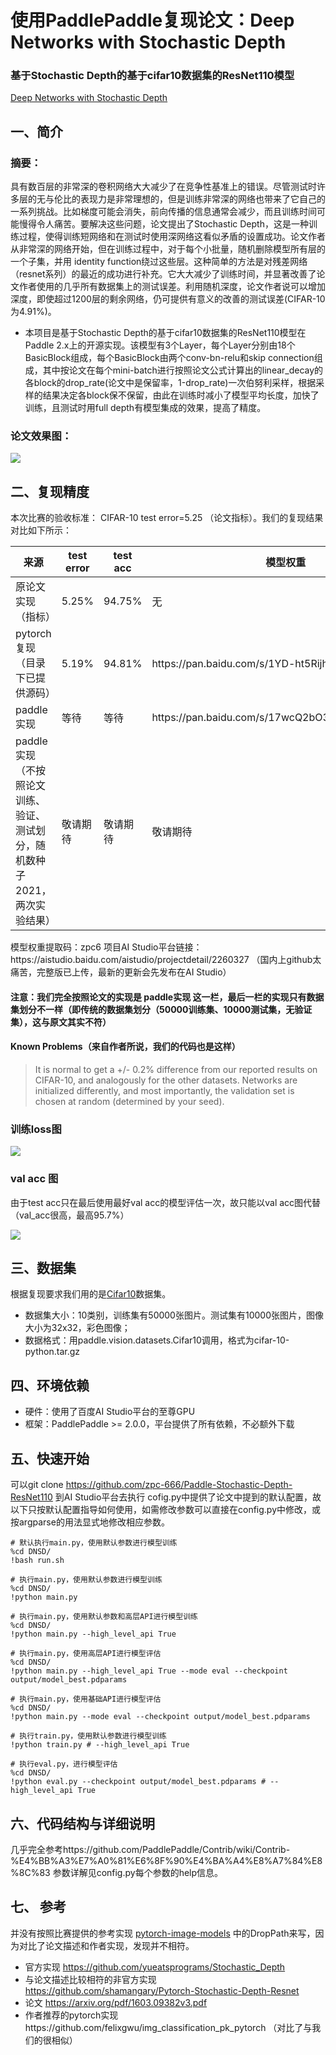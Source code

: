 # 使用PaddlePaddle复现论文：Deep Networks with Stochastic Depth
### 基于Stochastic Depth的基于cifar10数据集的ResNet110模型
[Deep Networks with Stochastic Depth](https://arxiv.org/pdf/1603.09382v3.pdf)

## 一、简介
### 摘要：
  具有数百层的非常深的卷积网络大大减少了在竞争性基准上的错误。尽管测试时许多层的无与伦比的表现力是非常理想的，但是训练非常深的网络也带来了它自己的一系列挑战。比如梯度可能会消失，前向传播的信息通常会减少，而且训练时间可能慢得令人痛苦。要解决这些问题，论文提出了Stochastic Depth，这是一种训练过程，使得训练短网络和在测试时使用深网络这看似矛盾的设置成功。论文作者从非常深的网络开始，但在训练过程中，对于每个小批量，随机删除模型所有层的一个子集，并用 identity function绕过这些层。这种简单的方法是对残差网络（resnet系列）的最近的成功进行补充。它大大减少了训练时间，并显著改善了论文作者使用的几乎所有数据集上的测试误差。利用随机深度，论文作者说可以增加深度，即使超过1200层的剩余网络，仍可提供有意义的改善的测试误差(CIFAR-10为4.91%)。
  * 本项目是基于Stochastic Depth的基于cifar10数据集的ResNet110模型在 Paddle 2.x上的开源实现。该模型有3个Layer，每个Layer分别由18个BasicBlock组成，每个BasicBlock由两个conv-bn-relu和skip connection组成，其中按论文在每个mini-batch进行按照论文公式计算出的linear_decay的各block的drop_rate(论文中是保留率，1-drop_rate)一次伯努利采样，根据采样的结果决定各block保不保留，由此在训练时减小了模型平均长度，加快了训练，且测试时用full depth有模型集成的效果，提高了精度。
### 论文效果图：
![](https://github.com/zpc-666/Paddle-Stochastic-Depth-ResNet110/blob/main/images/paper%20results.PNG)
## 二、复现精度
本次比赛的验收标准： CIFAR-10 test error=5.25 （论文指标）。我们的复现结果对比如下所示：
<table>
    <thead>
        <tr>
            <th>来源</th>
            <th>test error</th>
            <th>test acc</th>
            <th>模型权重</th>
        </tr>
    </thead>
    <tbody>
        <tr>
            <td>原论文实现（指标）</td>
            <td>5.25%</td>
            <td>94.75%</td>
            <td>无</td>
        </tr>
        <tr>
            <td>pytorch复现（目录下已提供源码）</td>
            <td>5.19%</td>
            <td>94.81%</td>
            <td>https://pan.baidu.com/s/1YD-ht5RijhX2DPxXsVKMkA</td>
        </tr>
        <tr>
            <td>paddle实现</td>
            <td>等待</td>
            <td>等待</td>
            <td>https://pan.baidu.com/s/17wcQ2bO3m5OR2ZxP74Lgsg</td>
          </tr>
         <tr>
            <td>paddle实现（不按照论文训练、验证、测试划分，随机数种子2021，两次实验结果）</td>
           <td>敬请期待</td>
            <td>敬请期待</td>
            <td>敬请期待</td>
        </tr>
    </tbody>
</table>
模型权重提取码：zpc6  项目AI Studio平台链接：https://aistudio.baidu.com/aistudio/projectdetail/2260327 （国内上github太痛苦，完整版已上传，最新的更新会先发布在AI Studio）

#### 注意：我们完全按照论文的实现是 paddle实现 这一栏，最后一栏的实现只有数据集划分不一样（即传统的数据集划分（50000训练集、10000测试集，无验证集），这与原文其实不符）

#### Known Problems（来自作者所说，我们的代码也是这样）
>  	It is normal to get a +/- 0.2% difference from our reported results on CIFAR-10, and analogously for the other datasets. Networks are initialized differently, and most importantly, the validation set is chosen at random (determined by your seed).

### 训练loss图

![](https://github.com/zpc-666/Paddle-Stochastic-Depth-ResNet110/blob/main/images/train_loss.PNG)

### val acc 图
由于test acc只在最后使用最好val acc的模型评估一次，故只能以val acc图代替（val_acc很高，最高95.7%）

![](https://github.com/zpc-666/Paddle-Stochastic-Depth-ResNet110/blob/main/images/val_acc.PNG)



## 三、数据集
根据复现要求我们用的是[Cifar10](https://aistudio.baidu.com/aistudio/datasetdetail/103297)数据集。
* 数据集大小：10类别，训练集有50000张图片。测试集有10000张图片，图像大小为32x32，彩色图像；
* 数据格式：用paddle.vision.datasets.Cifar10调用，格式为cifar-10-python.tar.gz

## 四、环境依赖
* 硬件：使用了百度AI Studio平台的至尊GPU
* 框架：PaddlePaddle >= 2.0.0，平台提供了所有依赖，不必额外下载

## 五、快速开始
可以git clone https://github.com/zpc-666/Paddle-Stochastic-Depth-ResNet110 到AI Studio平台去执行
cofig.py中提供了论文中提到的默认配置，故以下只按默认配置指导如何使用，如需修改参数可以直接在config.py中修改，或按argparse的用法显式地修改相应参数。

```
# 默认执行main.py，使用默认参数进行模型训练
%cd DNSD/
!bash run.sh
```
```
# 执行main.py，使用默认参数进行模型训练
%cd DNSD/
!python main.py
```
```
# 执行main.py，使用默认参数和高层API进行模型训练
%cd DNSD/
!python main.py --high_level_api True
```
```
# 执行main.py，使用高层API进行模型评估
%cd DNSD/
!python main.py --high_level_api True --mode eval --checkpoint output/model_best.pdparams
```
```
# 执行main.py，使用基础API进行模型评估
%cd DNSD/
!python main.py --mode eval --checkpoint output/model_best.pdparams
```
```
# 执行train.py，使用默认参数进行模型训练
!python train.py # --high_level_api True
```
```
# 执行eval.py，进行模型评估
%cd DNSD/
!python eval.py --checkpoint output/model_best.pdparams # --high_level_api True
```

## 六、代码结构与详细说明
  几乎完全参考https://github.com/PaddlePaddle/Contrib/wiki/Contrib-%E4%BB%A3%E7%A0%81%E6%8F%90%E4%BA%A4%E8%A7%84%E8%8C%83
  参数详解见config.py每个参数的help信息。

## 七、 参考
  并没有按照比赛提供的参考实现 [pytorch-image-models](https://github.com/rwightman/pytorch-image-models) 中的DropPath来写，因为对比了论文描述和作者实现，发现并不相符。
  * 官方实现 https://github.com/yueatsprograms/Stochastic_Depth
  * 与论文描述比较相符的非官方实现 https://github.com/shamangary/Pytorch-Stochastic-Depth-Resnet
  * 论文 https://arxiv.org/pdf/1603.09382v3.pdf
  * 作者推荐的pytorch实现https://github.com/felixgwu/img_classification_pk_pytorch （对比了与我们的很相似）
